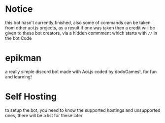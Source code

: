 # Notice
this bot hasn't currently finished, also some of commands can be taken from other aoi.js projects, as a result if one was taken then a credit will be given to these bot creators, via a hidden commment which starts with `//` in the bot Code

# epikman
a really simple discord bot made with Aoi.js coded by dodoGames!, for fun and learning!

# Self Hosting
to setup the bot, you need to know the supported hostings and unsupported ones, there will be a list for these later

